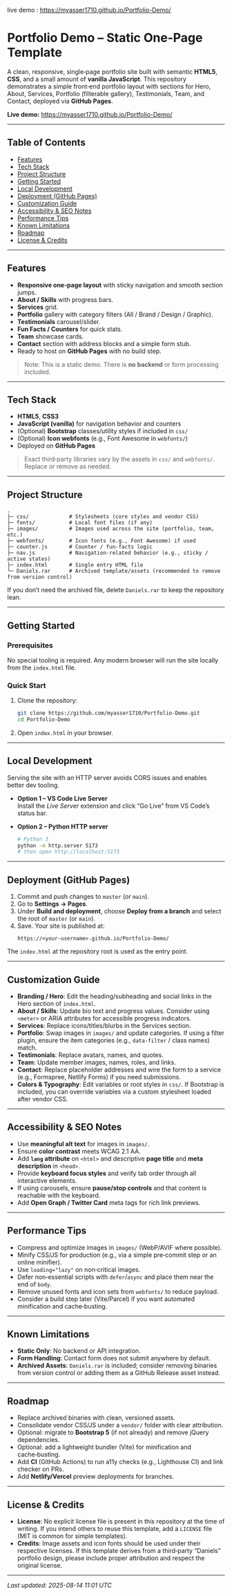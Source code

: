 live demo : https://myasser1710.github.io/Portfolio-Demo/

# Portfolio Demo – Static One‑Page Template

A clean, responsive, single‑page portfolio site built with semantic **HTML5**, **CSS**, and a small amount of **vanilla JavaScript**. This repository demonstrates a simple front‑end portfolio layout with sections for Hero, About, Services, Portfolio (filterable gallery), Testimonials, Team, and Contact, deployed via **GitHub Pages**.

**Live demo:** https://myasser1710.github.io/Portfolio-Demo/

---

## Table of Contents
- [Features](#features)
- [Tech Stack](#tech-stack)
- [Project Structure](#project-structure)
- [Getting Started](#getting-started)
- [Local Development](#local-development)
- [Deployment (GitHub Pages)](#deployment-github-pages)
- [Customization Guide](#customization-guide)
- [Accessibility & SEO Notes](#accessibility--seo-notes)
- [Performance Tips](#performance-tips)
- [Known Limitations](#known-limitations)
- [Roadmap](#roadmap)
- [License & Credits](#license--credits)

---

## Features

- **Responsive one‑page layout** with sticky navigation and smooth section jumps.
- **About / Skills** with progress bars.
- **Services** grid.
- **Portfolio** gallery with category filters (All / Brand / Design / Graphic).
- **Testimonials** carousel/slider.
- **Fun Facts / Counters** for quick stats.
- **Team** showcase cards.
- **Contact** section with address blocks and a simple form stub.
- Ready to host on **GitHub Pages** with no build step.

> Note: This is a static demo. There is **no backend** or form processing included.

---

## Tech Stack

- **HTML5**, **CSS3**
- **JavaScript (vanilla)** for navigation behavior and counters
- (Optional) **Bootstrap** classes/utility styles if included in `css/`
- (Optional) **Icon webfonts** (e.g., Font Awesome in `webfonts/`)
- Deployed on **GitHub Pages**

> Exact third‑party libraries vary by the assets in `css/` and `webfonts/`. Replace or remove as needed.

---

## Project Structure

```
.
├─ css/             # Stylesheets (core styles and vendor CSS)
├─ fonts/           # Local font files (if any)
├─ images/          # Images used across the site (portfolio, team, etc.)
├─ webfonts/        # Icon fonts (e.g., Font Awesome) if used
├─ counter.js       # Counter / fun-facts logic
├─ nav.js           # Navigation-related behavior (e.g., sticky / active states)
├─ index.html       # Single entry HTML file
└─ Daniels.rar      # Archived template/assets (recommended to remove from version control)
```

If you don’t need the archived file, delete `Daniels.rar` to keep the repository lean.

---

## Getting Started

### Prerequisites
No special tooling is required. Any modern browser will run the site locally from the `index.html` file.

### Quick Start
1. Clone the repository:
   ```bash
   git clone https://github.com/myasser1710/Portfolio-Demo.git
   cd Portfolio-Demo
   ```
2. Open `index.html` in your browser.

---

## Local Development

Serving the site with an HTTP server avoids CORS issues and enables better dev tooling.

- **Option 1 – VS Code Live Server**  
  Install the *Live Server* extension and click “Go Live” from VS Code’s status bar.

- **Option 2 – Python HTTP server**  
  ```bash
  # Python 3
  python -m http.server 5173
  # then open http://localhost:5173
  ```

---

## Deployment (GitHub Pages)

1. Commit and push changes to `master` (or `main`).
2. Go to **Settings → Pages**.
3. Under **Build and deployment**, choose **Deploy from a branch** and select the root of `master` (or `main`).
4. Save. Your site is published at:
   ```
   https://<your-username>.github.io/Portfolio-Demo/
   ```

The `index.html` at the repository root is used as the entry point.

---

## Customization Guide

- **Branding / Hero**: Edit the heading/subheading and social links in the Hero section of `index.html`.
- **About / Skills**: Update bio text and progress values. Consider using `<meter>` or ARIA attributes for accessible progress indicators.
- **Services**: Replace icons/titles/blurbs in the Services section.
- **Portfolio**: Swap images in `images/` and update categories. If using a filter plugin, ensure the item categories (e.g., `data-filter` / class names) match.
- **Testimonials**: Replace avatars, names, and quotes.
- **Team**: Update member images, names, roles, and links.
- **Contact**: Replace placeholder addresses and wire the form to a service (e.g., Formspree, Netlify Forms) if you need submissions.
- **Colors & Typography**: Edit variables or root styles in `css/`. If Bootstrap is included, you can override variables via a custom stylesheet loaded after vendor CSS.

---

## Accessibility & SEO Notes

- Use **meaningful alt text** for images in `images/`.
- Ensure **color contrast** meets WCAG 2.1 AA.
- Add **`lang` attribute** on `<html>` and descriptive **page title** and **meta description** in `<head>`.
- Provide **keyboard focus styles** and verify tab order through all interactive elements.
- If using carousels, ensure **pause/stop controls** and that content is reachable with the keyboard.
- Add **Open Graph / Twitter Card** meta tags for rich link previews.

---

## Performance Tips

- Compress and optimize images in `images/` (WebP/AVIF where possible).
- Minify CSS/JS for production (e.g., via a simple pre‑commit step or an online minifier).
- Use `loading="lazy"` on non‑critical images.
- Defer non‑essential scripts with `defer`/`async` and place them near the end of `body`.
- Remove unused fonts and icon sets from `webfonts/` to reduce payload.
- Consider a build step later (Vite/Parcel) if you want automated minification and cache‑busting.

---

## Known Limitations

- **Static Only**: No backend or API integration.
- **Form Handling**: Contact form does not submit anywhere by default.
- **Archived Assets**: `Daniels.rar` is included; consider removing binaries from version control or adding them as a GitHub Release asset instead.

---

## Roadmap

- Replace archived binaries with clean, versioned assets.
- Consolidate vendor CSS/JS under a `vendor/` folder with clear attribution.
- Optional: migrate to **Bootstrap 5** (if not already) and remove jQuery dependencies.
- Optional: add a lightweight bundler (Vite) for minification and cache‑busting.
- Add **CI** (GitHub Actions) to run a11y checks (e.g., Lighthouse CI) and link checker on PRs.
- Add **Netlify/Vercel** preview deployments for branches.

---

## License & Credits

- **License**: No explicit license file is present in this repository at the time of writing. If you intend others to reuse this template, add a `LICENSE` file (MIT is common for simple templates).
- **Credits**: Image assets and icon fonts should be used under their respective licenses. If this template derives from a third‑party “Daniels” portfolio design, please include proper attribution and respect the original license.

---

_Last updated: 2025-08-14 11:01 UTC_
